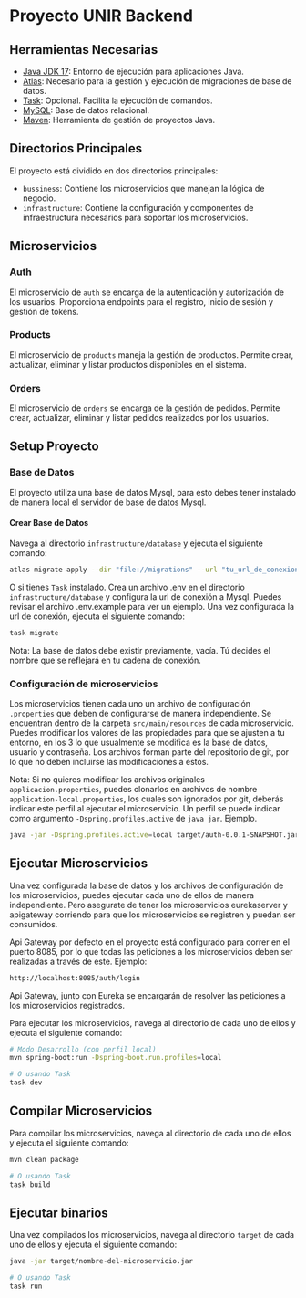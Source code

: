 # Proyecto UNIR Backend

## Herramientas Necesarias

- [Java JDK 17](https://openjdk.org/projects/jdk/17/): Entorno de ejecución para aplicaciones Java.
- [Atlas](https://atlasgo.io/): Necesario para la gestión y ejecución de migraciones de base de datos.
- [Task](https://taskfile.dev/#/installation): Opcional. Facilita la ejecución de comandos.
- [MySQL](https://dev.mysql.com/downloads/mysql/): Base de datos relacional.
- [Maven](https://maven.apache.org/download.cgi): Herramienta de gestión de proyectos Java.

## Directorios Principales

El proyecto está dividido en dos directorios principales:

- `bussiness`: Contiene los microservicios que manejan la lógica de negocio.
- `infrastructure`: Contiene la configuración y componentes de infraestructura necesarios para soportar los microservicios.

## Microservicios

### Auth

El microservicio de `auth` se encarga de la autenticación y autorización de los usuarios. Proporciona endpoints para el registro, inicio de sesión y gestión de tokens.

### Products

El microservicio de `products` maneja la gestión de productos. Permite crear, actualizar, eliminar y listar productos disponibles en el sistema.

### Orders

El microservicio de `orders` se encarga de la gestión de pedidos. Permite crear, actualizar, eliminar y listar pedidos realizados por los usuarios.

## Setup Proyecto

### Base de Datos

El proyecto utiliza una base de datos Mysql, para esto debes tener instalado de manera local el servidor de base de datos Mysql.

#### Crear Base de Datos

Navega al directorio `infrastructure/database` y ejecuta el siguiente comando:

```bash
atlas migrate apply --dir "file://migrations" --url "tu_url_de_conexion_a_mysql"
```

O si tienes `Task` instalado. Crea un archivo .env en el directorio `infrastructure/database` y configura la url de conexión a Mysql. Puedes revisar el archivo .env.example para ver un ejemplo. Una vez configurada la url de conexión, ejecuta el siguiente comando:

```bash
task migrate 
```

Nota: La base de datos debe existir previamente, vacía. Tú decides el nombre que se reflejará en tu cadena de conexión.

### Configuración de microservicios

Los microservicios tienen cada uno un archivo de configuración `.properties` que deben de configurarse de manera independiente. Se encuentran dentro de la carpeta `src/main/resources` de cada microservicio.
Puedes modificar los valores de las propiedades para que se ajusten a tu entorno, en los 3 lo que usualmente se modifica es la base de datos, usuario y contraseña. Los archivos forman parte del repositorio de git, por lo que no deben incluirse las modificaciones a estos. 

Nota: Si no quieres modificar los archivos originales `applicacion.properties`, puedes clonarlos en archivos de nombre `application-local.properties`, los cuales son ignorados por git, deberás indicar este perfil al ejecutar el microservicio. Un perfil se puede indicar como argumento `-Dspring.profiles.active`  de `java jar`. Ejemplo.

```bash
java -jar -Dspring.profiles.active=local target/auth-0.0.1-SNAPSHOT.jar
```

## Ejecutar Microservicios

Una vez configurada la base de datos y los archivos de configuración de los microservicios, puedes ejecutar cada uno de ellos de manera independiente. Pero asegurate de tener los microservicios eurekaserver y apigateway corriendo para que los microservicios se registren y puedan ser consumidos.

Api Gateway por defecto en el proyecto está configurado para correr en el puerto 8085, por lo que todas las peticiones a los microservicios deben ser realizadas a través de este. Ejemplo: 

```bash
http://localhost:8085/auth/login
```

Api Gateway, junto con Eureka se encargarán de resolver las peticiones a los microservicios registrados.

Para ejecutar los microservicios, navega al directorio de cada uno de ellos y ejecuta el siguiente comando:

```bash
# Modo Desarrollo (con perfil local)
mvn spring-boot:run -Dspring-boot.run.profiles=local

# O usando Task
task dev
```

## Compilar Microservicios

Para compilar los microservicios, navega al directorio de cada uno de ellos y ejecuta el siguiente comando:

```bash
mvn clean package

# O usando Task
task build
```

## Ejecutar binarios

Una vez compilados los microservicios, navega al directorio `target` de cada uno de ellos y ejecuta el siguiente comando:

```bash
java -jar target/nombre-del-microservicio.jar

# O usando Task
task run
```